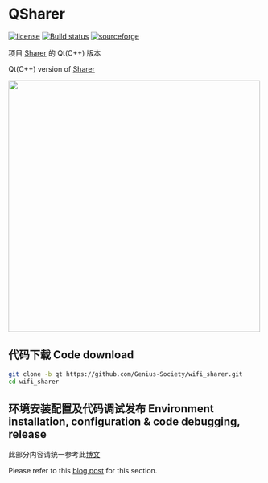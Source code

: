 # QSharer
[![license](https://img.shields.io/github/license/Genius-Society/wifi_sharer.svg)](https://github.com/Genius-Society/wifi_sharer/blob/main/LICENSE)
[![Build status](https://ci.appveyor.com/api/projects/status/soduqye3dylqgaar/branch/qt?svg=true)](https://ci.appveyor.com/project/Genius-Society/wifi_sharer/branch/qt)
[![sourceforge](https://img.shields.io/badge/sourceforge-QSharer-ff6600.svg)](https://sourceforge.net/projects/wifi-sharer/files)

项目 [Sharer](https://github.com/Genius-Society/Sharer) 的 Qt(C++) 版本

Qt(C++) version of [Sharer](https://github.com/Genius-Society/wifi_sharer)

<img width="500" src="https://user-images.githubusercontent.com/20459298/233094268-e0e3f845-912f-479f-a01a-f749cba6b057.png" />

## 代码下载 Code download
```bash
git clone -b qt https://github.com/Genius-Society/wifi_sharer.git
cd wifi_sharer
```

## 环境安装配置及代码调试发布 Environment installation, configuration & code debugging, release
此部分内容请统一参考此[博文](https://www.cnblogs.com/Genius-Society/p/17017055.html)

Please refer to this [blog post](https://www.cnblogs.com/Genius-Society/p/17017063.html) for this section.